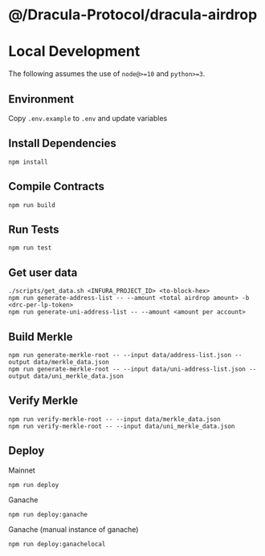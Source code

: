 # @/Dracula-Protocol/dracula-airdrop


# Local Development

The following assumes the use of `node@>=10` and `python>=3`.

## Environment

Copy `.env.example` to `.env` and update variables

## Install Dependencies

`npm install`

## Compile Contracts

`npm run build`

## Run Tests

`npm run test`

## Get user data

```
./scripts/get_data.sh <INFURA_PROJECT_ID> <to-block-hex>
npm run generate-address-list -- --amount <total airdrop amount> -b <drc-per-lp-token>
npm run generate-uni-address-list -- --amount <amount per account>
```

## Build Merkle

```
npm run generate-merkle-root -- --input data/address-list.json --output data/merkle_data.json
npm run generate-merkle-root -- --input data/uni-address-list.json --output data/uni_merkle_data.json
```

## Verify Merkle

```
npm run verify-merkle-root -- --input data/merkle_data.json
npm run verify-merkle-root -- --input data/uni_merkle_data.json
```

## Deploy

Mainnet
```
npm run deploy
```

Ganache
```
npm run deploy:ganache
```

Ganache (manual instance of ganache)
```
npm run deploy:ganachelocal
```
